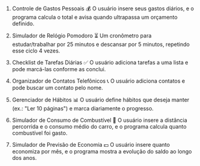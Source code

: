 01. Controle de Gastos Pessoais 💰
O usuário insere seus gastos diários, e o programa calcula o total e avisa quando ultrapassa um orçamento definido.

02. Simulador de Relógio Pomodoro ⏳
Um cronômetro para estudar/trabalhar por 25 minutos e descansar por 5 minutos, repetindo esse ciclo 4 vezes.

03. Checklist de Tarefas Diárias ✅
O usuário adiciona tarefas a uma lista e pode marcá-las conforme as conclui.

05. Organizador de Contatos Telefônicos 📞
O usuário adiciona contatos e pode buscar um contato pelo nome.

06. Gerenciador de Hábitos 📊
O usuário define hábitos que deseja manter (ex.: "Ler 10 páginas") e marca diariamente o progresso.

07. Simulador de Consumo de Combustível 🚗
O usuário insere a distância percorrida e o consumo médio do carro, e o programa calcula quanto combustível foi gasto.

08. Simulador de Previsão de Economia 💵
O usuário insere quanto economiza por mês, e o programa mostra a evolução do saldo ao longo dos anos.
